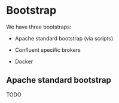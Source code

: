# Bootstrap

We have three bootstraps:

- Apache standard bootstrap (via scripts)

- Confluent specific brokers

- Docker

## Apache standard bootstrap

TODO